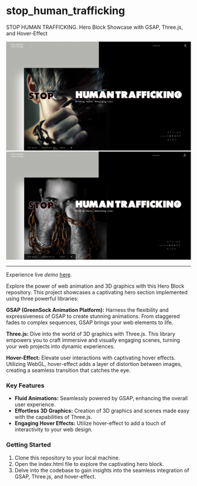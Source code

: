 # stop_human_trafficking

STOP HUMAN TRAFFICKING. Hero Block Showcase with GSAP, Three.js, and Hover-Effect

![Screenshot](/images/Screenshot_01.png) ![Screenshot](/images/Screenshot_02.png)

---

Experience live _demo_
[here](https://iryna-vyshniak.github.io/stop_human_trafficking/).

Explore the power of web animation and 3D graphics with this Hero Block repository. This project
showcases a captivating hero section implemented using three powerful libraries:

**GSAP (GreenSock Animation Platform):** Harness the flexibility and expressiveness of GSAP to
create stunning animations. From staggered fades to complex sequences, GSAP brings your web elements
to life.

**Three.js:** Dive into the world of 3D graphics with Three.js. This library empowers you to craft
immersive and visually engaging scenes, turning your web projects into dynamic experiences.

**Hover-Effect:** Elevate user interactions with captivating hover effects. Utilizing WebGL,
hover-effect adds a layer of distortion between images, creating a seamless transition that catches
the eye.

### Key Features

- **Fluid Animations:** Seamlessly powered by GSAP, enhancing the overall user experience.
- **Effortless 3D Graphics:** Creation of 3D graphics and scenes made easy with the capabilities of
  Three.js.
- **Engaging Hover Effects:** Utilize hover-effect to add a touch of interactivity to your web
  design.

### Getting Started

1. Clone this repository to your local machine.
2. Open the index.html file to explore the
   captivating hero block.
3. Delve into the codebase to gain insights into the seamless integration of GSAP, Three.js, and
   hover-effect.
